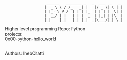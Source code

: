 ```
				   ______   _______ _   _  ___  _   _
				  |  _ \ \ / /_   _| | | |/ _ \| \ | |
				  | |_) \ V /  | | | |_| | | | |  \| |
				  |  __/ | |   | | |  _  | |_| | |\  |
				  |_|    |_|   |_| |_| |_|\___/|_| \_|
 ```
 Higher level programming Repo: Python <br>
 projects: <br>
 0x00-python-hello_world <br>

<br>
Authors: IhebChatti <iheb.chatti@holbertonschool.com>